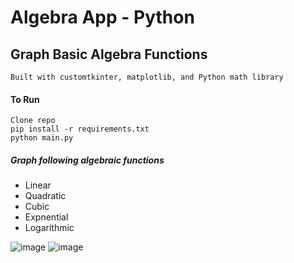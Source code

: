 # Algebra App - Python
## Graph Basic Algebra Functions
`Built with customtkinter, matplotlib, and Python math library`

#### To Run
```
Clone repo
pip install -r requirements.txt
python main.py
```

##### Graph following algebraic functions
- Linear
- Quadratic
- Cubic
- Expnential
- Logarithmic 

![image](https://user-images.githubusercontent.com/111259248/229103710-6607a441-9943-4ede-98f9-89178d5b139c.png)
![image](https://user-images.githubusercontent.com/111259248/229103786-3b1bba6e-c63e-4fd9-98e0-d2524af61c76.png)
